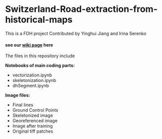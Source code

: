 # Switzerland-Road-extraction-from-historical-maps
This is a FDH project Contributed by Yinghui Jiang and Irina Serenko
#### see our [wiki page](http://fdh.epfl.ch/index.php/Switzerland_Road_extraction_from_historical_maps) here

The files in this repository include

**Notebooks of main coding parts:**
* vectorization.ipynb
* skeletonization.ipynb
* dhSegment.ipynb

**Image files:**
* Final lines
* Ground Control Points
* Skeletonized image
* Georeferenced image
* Image after training
* Original tiff patches 







